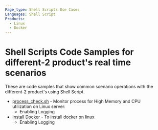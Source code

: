 ```yaml
---
Page_type: Shell Scripts Use Cases
Languages: Shell Script
Products:
  - Linux
  - Docker
---
```


# Shell Scripts Code Samples for different-2 product's real time scenarios

These are code samples that show common scenario operations with the different-2 product's using Shell Script. 

- [process_check.sh](./DevOps/blob/master/Ansible/Process-Monitoring-UseCase1/script_deployment.yml) - Monitor process for High Memory and CPU utilization on Linux server:
    - Enabling Logging
- [Install Docker ](../DevOps/blob/master/Docker/python-flask-app/install_docker.sh) - To install docker on linux
    - Enabling Logging
